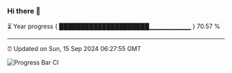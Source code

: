 ### Hi there 👋

⏳ Year progress { █████████████████████▁▁▁▁▁▁▁▁▁ } 70.57 %

---

⏰ Updated on Sun, 15 Sep 2024 06:27:55 GMT

![Progress Bar CI](https://github.com/ZhaoGui/ZhaoGui/workflows/Progress%20Bar%20CI/badge.svg)
